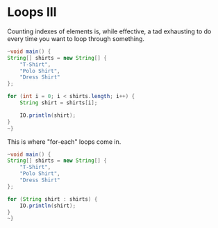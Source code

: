 # Loops III

Counting indexes of elements is, while effective, a tad
exhausting to do every time you want to loop through something.

```java
~void main() {
String[] shirts = new String[] {
    "T-Shirt",
    "Polo Shirt",
    "Dress Shirt"
};

for (int i = 0; i < shirts.length; i++) {
    String shirt = shirts[i];

    IO.println(shirt);
}
~}
```

This is where "for-each" loops come in.

```java
~void main() {
String[] shirts = new String[] {
    "T-Shirt",
    "Polo Shirt",
    "Dress Shirt"
};

for (String shirt : shirts) {
    IO.println(shirt);
}
~}
```
